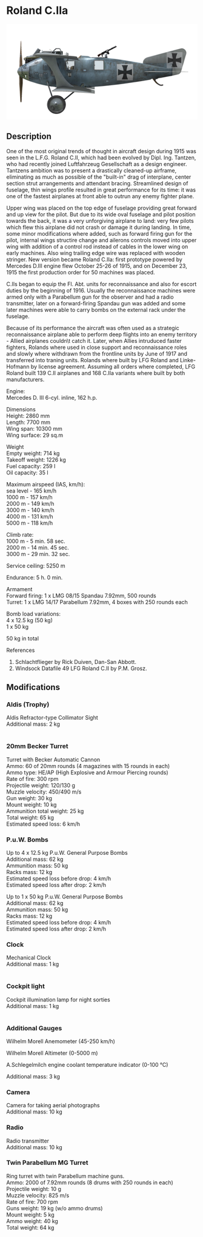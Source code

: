 # Roland C.IIa  
  
![rolandc2a](../images/rolandc2a.png)  
  
## Description  
  
One of the most original trends of thought in aircraft design during 1915 was seen in the L.F.G. Roland C.II, which had been evolved by Dipl. Ing. Tantzen, who had recently joined Luftfahrzeug Gesellschaft as a design engineer. Tantzens ambition was to present a drastically cleaned-up airframe, eliminating as much as possible of the "built-in" drag of interplane, center section strut arrangements and attendant bracing. Streamlined design of fuselage, thin wings profile resulted in great performance for its time: it was one of the fastest airplanes at front able to outrun any enemy fighter plane.  
  
Upper wing was placed on the top edge of fuselage providing great forward and up view for the pilot. But due to its wide oval fuselage and pilot position towards the back, it was a very unforgiving airplane to land: very few pilots which flew this airplane did not crash or damage it during landing. In time, some minor modifications where added, such as forward firing gun for the pilot, internal wings structire change and ailerons controls moved into upper wing with addition of a control rod instead of cables in the lower wing on early machines. Also wing trailing edge wire was replaced with wooden stringer. New version became Roland C.IIa: first prototype powered by Mercedes D.III engine flew October 25-26 of 1915, and on December 23, 1915 the first production order for 50 machines was placed.  
  
C.IIs began to equip the Fl. Abt. units for reconnaissance and also for escort duties by the beginning of 1916. Usually the reconnaissance machines were armed only with a Parabellum gun for the observer and had a radio transmitter, later on a forward-firing Spandau gun was added and some later machines were able to carry bombs on the external rack under the fuselage.  
  
Because of its performance the aircraft was often used as a strategic reconnaissance airplane able to perform deep flights into an enemy territory - Allied airplanes couldn\t catch it. Later, when Allies intruduced faster fighters, Rolands where used in close support and reconnaissance roles and slowly where withdrawn from the frontline units by June of 1917 and transferred into traning units. Rolands where built by LFG Roland and Linke-Hofmann by license agreement. Assuming all orders where completed, LFG Roland built 139 C.II airplanes and 168 C.IIa variants where built by both manufacturers.  
  
  
Engine:  
Mercedes D. III 6-cyl. inline, 162 h.p.  
  
Dimensions  
Height: 2860 mm  
Length: 7700 mm  
Wing span: 10300 mm  
Wing surface: 29 sq.m  
  
Weight  
Empty weight: 714 kg  
Takeoff weight: 1226 kg  
Fuel capacity: 259 l  
Oil capacity: 35 l  
  
Maximum airspeed (IAS, km/h):  
sea level - 165 km/h  
1000 m - 157 km/h  
2000 m - 149 km/h  
3000 m - 140 km/h  
4000 m - 131 km/h  
5000 m - 118 km/h  
  
Climb rate:  
1000 m -  5 min. 58 sec.  
2000 m - 14 min. 45 sec.  
3000 m - 29 min. 32 sec.  
  
Service ceiling: 5250 m  
  
Endurance: 5 h. 0 min.  
  
Armament  
Forward firing: 1 х LMG 08/15 Spandau 7.92mm, 500 rounds  
Turret: 1 х LMG 14/17 Parabellum 7.92mm, 4 boxes with 250 rounds each  
  
Bomb load variations:  
4 x 12.5 kg (50 kg)  
1 x 50 kg  
  
50 kg in total  
  
References  
1) Schlachtflieger  by Rick Duiven, Dan-San Abbott.  
2) Windsock Datafile 49 LFG Roland C.II by P.M. Grosz.  
  
## Modifications  
  
  
### Aldis (Trophy)  
  
Aldis Refractor-type Collimator Sight  
Additional mass: 2 kg  
  ﻿
  
### 20mm Becker Turret  
  
Turret with Becker Automatic Cannon  
Ammo: 60 of 20mm rounds (4 magazines with 15 rounds in each)  
Ammo type: HE/AP (High Explosive and Armour Piercing rounds)  
Rate of fire: 300 rpm  
Projectile weight: 120/130 g  
Muzzle velocity: 450/490 m/s  
Gun weight: 30 kg  
Mount weight: 10 kg  
Ammunition total weight: 25 kg  
Total weight: 65 kg  
Estimated speed loss: 6 km/h  
  
### P.u.W. Bombs  
  
Up to 4 x 12.5 kg P.u.W. General Purpose Bombs  
Additional mass: 62 kg  
Ammunition mass: 50 kg  
Racks mass: 12 kg  
Estimated speed loss before drop: 4 km/h  
Estimated speed loss after drop: 2 km/h  
  
Up to 1 x 50 kg P.u.W. General Purpose Bombs  
Additional mass: 62 kg  
Ammunition mass: 50 kg  
Racks mass: 12 kg  
Estimated speed loss before drop: 4 km/h  
Estimated speed loss after drop: 2 km/h  
  
### Clock  
  
Mechanical Clock  
Additional mass: 1 kg  
  ﻿
  
### Cockpit light  
  
Cockpit illumination lamp for night sorties  
Additional mass: 1 kg  
  ﻿
  
### Additional Gauges  
  
Wilhelm Morell Anemometer (45-250 km/h)  
  
Wilhelm Morell Altimeter (0-5000 m)  
  
A.Schlegelmilch engine coolant temperature indicator (0-100 °C)  
  
Additional mass: 3 kg  
  
### Camera  
  
Camera for taking aerial photographs  
Additional mass: 10 kg  
  
  
### Radio  
  
Radio transmitter  
Additional mass: 10 kg  ﻿
  
### Twin Parabellum MG Turret  
  
Ring turret with twin Parabellum machine guns.  
Ammo: 2000 of 7.92mm rounds (8 drums with 250 rounds in each)  
Projectile weight: 10 g  
Muzzle velocity: 825 m/s  
Rate of fire: 700 rpm  
Guns weight: 19 kg (w/o ammo drums)  
Mount weight: 5 kg  
Ammo weight: 40 kg  
Total weight: 64 kg  